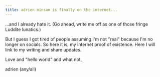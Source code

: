 ```yaml
---
title: adrien minsan is finally on the internet...
---
```


...and I already hate it. (Go ahead, write me off as one of those fringe Luddite lunatics.)

But I guess I got tired of people assuming I'm not "real" because I'm no longer on socials. So here it is, my internet proof of existence. Here I will link to my writing and share updates.

Love and "hello world" and what not, 

adrien (any/all)
